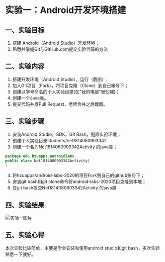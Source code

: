 # 实验一：Android开发环境搭建

## 一、实验目标

1. 搭建 Android（Android Studio）开发环境；
2. 熟悉并掌握Git与GitHub.com提交实验代码的方法

## 二、实验内容

1. 搭建开发环境（Android Studio），运行（截图）；
2. 加入Git项目（Fork），将项目克隆（Clone）到自己帐号下；
3. 创建以学号命名的个人实验目录(在"我的电脑"里创建)；
4. 创建一个Java类。
5. 提交代码并发Pull Request，老师合并之后截图。

## 三、实验步骤

1. 安装Android Studio，SDK，Git Bash，配置实验环境；
2. 创建个人实验目录students/net1814080903342 
3. 创建一个名为Net1814080903342Activity 的java类；

```java
package edu.hzuapps.androidlabs
public class Net1814080903342Activity{
}
```

4. 将hzuapps/android-labs-2020的项目Fork到自己的github账号下；
5. 安装git bash用git clone命令将android-labs-2020项目克隆到本地；
6. 在git bash提交Net1814080903342Activity 的java类

## 四、实验结果

![实验一图片](https://raw.githubusercontent.com/momingyu1/android-labs-2020/master/students/net1814080903342/lab1.PNG)

## 五、实验心得

本次实验比较简单，主要是学会安装和使用android studio和git bash，多次实验熟悉一下就好。

